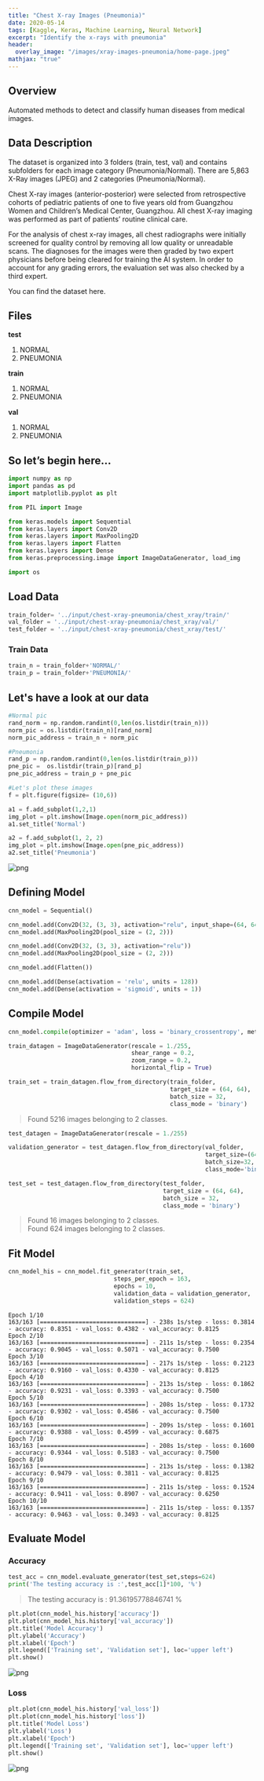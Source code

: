 ```yaml
---
title: "Chest X-ray Images (Pneumonia)"
date: 2020-05-14
tags: [Kaggle, Keras, Machine Learning, Neural Network]
excerpt: "Identify the x-rays with pneumonia"
header:
  overlay_image: "/images/xray-images-pneumonia/home-page.jpeg"
mathjax: "true"
---
```


## Overview
Automated methods to detect and classify human diseases from medical images.

## Data Description
The dataset is organized into 3 folders (train, test, val) and contains subfolders for each image category (Pneumonia/Normal). There are 5,863 X-Ray images (JPEG) and 2 categories (Pneumonia/Normal).

Chest X-ray images (anterior-posterior) were selected from retrospective cohorts of pediatric patients of one to five years old from Guangzhou Women and Children’s Medical Center, Guangzhou. All chest X-ray imaging was performed as part of patients’ routine clinical care.

For the analysis of chest x-ray images, all chest radiographs were initially screened for quality control by removing all low quality or unreadable scans. The diagnoses for the images were then graded by two expert physicians before being cleared for training the AI system. In order to account for any grading errors, the evaluation set was also checked by a third expert.

You can find the dataset here.

## Files
**test**
1. NORMAL
2. PNEUMONIA

**train**
1. NORMAL
2. PNEUMONIA

**val**
1. NORMAL
2. PNEUMONIA

## So let’s begin here…


```python
import numpy as np
import pandas as pd
import matplotlib.pyplot as plt

from PIL import Image

from keras.models import Sequential
from keras.layers import Conv2D
from keras.layers import MaxPooling2D
from keras.layers import Flatten
from keras.layers import Dense
from keras.preprocessing.image import ImageDataGenerator, load_img

import os
```

## Load Data

```python
train_folder= '../input/chest-xray-pneumonia/chest_xray/train/'
val_folder = '../input/chest-xray-pneumonia/chest_xray/val/'
test_folder = '../input/chest-xray-pneumonia/chest_xray/test/'
```

### Train Data

```python
train_n = train_folder+'NORMAL/'
train_p = train_folder+'PNEUMONIA/'
```

## Let's have a look at our data

```python
#Normal pic 
rand_norm = np.random.randint(0,len(os.listdir(train_n)))
norm_pic = os.listdir(train_n)[rand_norm]
norm_pic_address = train_n + norm_pic

#Pneumonia
rand_p = np.random.randint(0,len(os.listdir(train_p)))
pne_pic =  os.listdir(train_p)[rand_p]
pne_pic_address = train_p + pne_pic

#Let's plot these images
f = plt.figure(figsize= (10,6))

a1 = f.add_subplot(1,2,1)
img_plot = plt.imshow(Image.open(norm_pic_address))
a1.set_title('Normal')

a2 = f.add_subplot(1, 2, 2)
img_plot = plt.imshow(Image.open(pne_pic_address))
a2.set_title('Pneumonia')
```

![png](/images/xray-images-pneumonia/notebook_12_1.png)


## Defining Model

```python
cnn_model = Sequential()

cnn_model.add(Conv2D(32, (3, 3), activation="relu", input_shape=(64, 64, 3)))
cnn_model.add(MaxPooling2D(pool_size = (2, 2)))

cnn_model.add(Conv2D(32, (3, 3), activation="relu"))
cnn_model.add(MaxPooling2D(pool_size = (2, 2)))

cnn_model.add(Flatten())

cnn_model.add(Dense(activation = 'relu', units = 128))
cnn_model.add(Dense(activation = 'sigmoid', units = 1))
```

## Compile Model

```python
cnn_model.compile(optimizer = 'adam', loss = 'binary_crossentropy', metrics = ['accuracy'])
```

```python
train_datagen = ImageDataGenerator(rescale = 1./255,
                                   shear_range = 0.2,
                                   zoom_range = 0.2,
                                   horizontal_flip = True)

train_set = train_datagen.flow_from_directory(train_folder,
                                              target_size = (64, 64),
                                              batch_size = 32,
                                              class_mode = 'binary')
```

> Found 5216 images belonging to 2 classes.


```python
test_datagen = ImageDataGenerator(rescale = 1./255)

validation_generator = test_datagen.flow_from_directory(val_folder,
                                                        target_size=(64, 64),
                                                        batch_size=32,
                                                        class_mode='binary')

test_set = test_datagen.flow_from_directory(test_folder,
                                            target_size = (64, 64),
                                            batch_size = 32,
                                            class_mode = 'binary')
```

> Found 16 images belonging to 2 classes.<br>
> Found 624 images belonging to 2 classes.

## Fit Model

```python
cnn_model_his = cnn_model.fit_generator(train_set,
                              steps_per_epoch = 163,
                              epochs = 10,
                              validation_data = validation_generator,
                              validation_steps = 624)
```

    Epoch 1/10
    163/163 [==============================] - 238s 1s/step - loss: 0.3814 - accuracy: 0.8351 - val_loss: 0.4382 - val_accuracy: 0.8125
    Epoch 2/10
    163/163 [==============================] - 211s 1s/step - loss: 0.2354 - accuracy: 0.9045 - val_loss: 0.5071 - val_accuracy: 0.7500
    Epoch 3/10
    163/163 [==============================] - 217s 1s/step - loss: 0.2123 - accuracy: 0.9160 - val_loss: 0.4330 - val_accuracy: 0.8125
    Epoch 4/10
    163/163 [==============================] - 213s 1s/step - loss: 0.1862 - accuracy: 0.9231 - val_loss: 0.3393 - val_accuracy: 0.7500
    Epoch 5/10
    163/163 [==============================] - 208s 1s/step - loss: 0.1732 - accuracy: 0.9302 - val_loss: 0.4586 - val_accuracy: 0.7500
    Epoch 6/10
    163/163 [==============================] - 209s 1s/step - loss: 0.1601 - accuracy: 0.9388 - val_loss: 0.4599 - val_accuracy: 0.6875
    Epoch 7/10
    163/163 [==============================] - 208s 1s/step - loss: 0.1600 - accuracy: 0.9344 - val_loss: 0.5183 - val_accuracy: 0.7500
    Epoch 8/10
    163/163 [==============================] - 213s 1s/step - loss: 0.1382 - accuracy: 0.9479 - val_loss: 0.3811 - val_accuracy: 0.8125
    Epoch 9/10
    163/163 [==============================] - 211s 1s/step - loss: 0.1524 - accuracy: 0.9411 - val_loss: 0.8907 - val_accuracy: 0.6250
    Epoch 10/10
    163/163 [==============================] - 211s 1s/step - loss: 0.1357 - accuracy: 0.9463 - val_loss: 0.3493 - val_accuracy: 0.8125

## Evaluate Model

### Accuracy

```python
test_acc = cnn_model.evaluate_generator(test_set,steps=624)
print('The testing accuracy is :',test_acc[1]*100, '%')
```

> The testing accuracy is : 91.36195778846741 %


```python
plt.plot(cnn_model_his.history['accuracy'])
plt.plot(cnn_model_his.history['val_accuracy'])
plt.title('Model Accuracy')
plt.ylabel('Accuracy')
plt.xlabel('Epoch')
plt.legend(['Training set', 'Validation set'], loc='upper left')
plt.show()
```

![png](/images/xray-images-pneumonia/notebook_24_0.png)

### Loss

```python
plt.plot(cnn_model_his.history['val_loss'])
plt.plot(cnn_model_his.history['loss'])
plt.title('Model Loss')
plt.ylabel('Loss')
plt.xlabel('Epoch')
plt.legend(['Training set', 'Validation set'], loc='upper left')
plt.show()
```

![png](/images/xray-images-pneumonia/notebook_26_0.png)